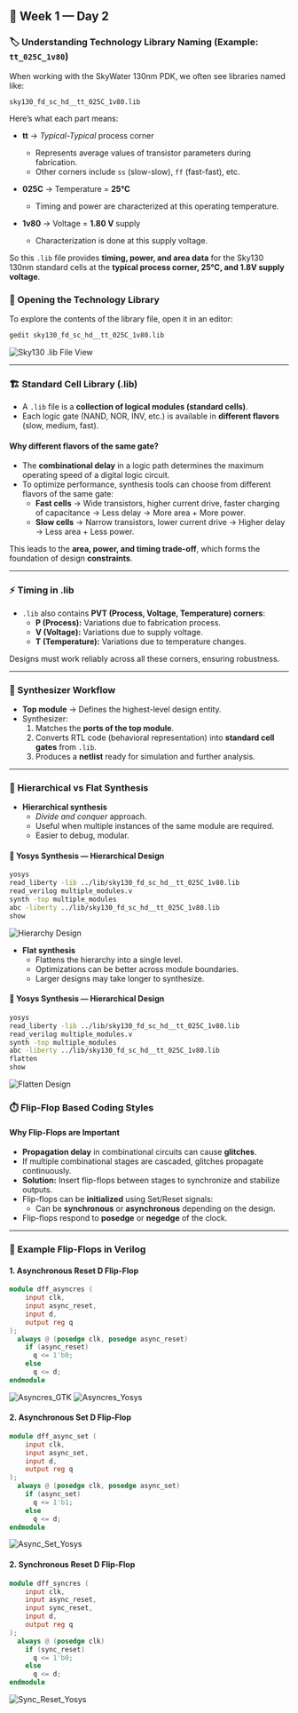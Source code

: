 ## 📅 Week 1 — Day 2  

### 🏷️ Understanding Technology Library Naming (Example: `tt_025C_1v80`)  

When working with the SkyWater 130nm PDK, we often see libraries named like:  

`sky130_fd_sc_hd__tt_025C_1v80.lib`  

Here’s what each part means:  

- **tt** → *Typical-Typical* process corner  
  - Represents average values of transistor parameters during fabrication.  
  - Other corners include `ss` (slow-slow), `ff` (fast-fast), etc.  

- **025C** → Temperature = **25°C**  
  - Timing and power are characterized at this operating temperature.  

- **1v80** → Voltage = **1.80 V** supply  
  - Characterization is done at this supply voltage.  

So this `.lib` file provides **timing, power, and area data** for the Sky130 130nm standard cells at the **typical process corner, 25°C, and 1.8V supply voltage**.  

### 📂 Opening the Technology Library  

To explore the contents of the library file, open it in an editor:  

```bash
gedit sky130_fd_sc_hd__tt_025C_1v80.lib
```
![Sky130 .lib File View](Images/library.jpg)

---

### 🏗️ Standard Cell Library (.lib)  

- A `.lib` file is a **collection of logical modules (standard cells)**.  
- Each logic gate (NAND, NOR, INV, etc.) is available in **different flavors** (slow, medium, fast).  

#### Why different flavors of the same gate?  
- The **combinational delay** in a logic path determines the maximum operating speed of a digital logic circuit.  
- To optimize performance, synthesis tools can choose from different flavors of the same gate:  
  - **Fast cells** → Wide transistors, higher current drive, faster charging of capacitance → Less delay → More area + More power.  
  - **Slow cells** → Narrow transistors, lower current drive → Higher delay → Less area + Less power.  

This leads to the **area, power, and timing trade-off**, which forms the foundation of design **constraints**.  

---

### ⚡ Timing in .lib  

- `.lib` also contains **PVT (Process, Voltage, Temperature) corners**:  
  - **P (Process):** Variations due to fabrication process.  
  - **V (Voltage):** Variations due to supply voltage.  
  - **T (Temperature):** Variations due to temperature changes.  

Designs must work reliably across all these corners, ensuring robustness.  

---

### 🔧 Synthesizer Workflow  

- **Top module** → Defines the highest-level design entity.  
- Synthesizer:  
  1. Matches the **ports of the top module**.  
  2. Converts RTL code (behavioral representation) into **standard cell gates** from `.lib`.  
  3. Produces a **netlist** ready for simulation and further analysis.  

---

### 🧩 Hierarchical vs Flat Synthesis  

- **Hierarchical synthesis**  
  - *Divide and conquer* approach.  
  - Useful when multiple instances of the same module are required.  
  - Easier to debug, modular.  

#### 🧩 Yosys Synthesis — Hierarchical Design  

```bash
yosys
read_liberty -lib ../lib/sky130_fd_sc_hd__tt_025C_1v80.lib
read_verilog multiple_modules.v
synth -top multiple_modules
abc -liberty ../lib/sky130_fd_sc_hd__tt_025C_1v80.lib
show
```
![Hierarchy Design](Images/Hierarchy_Design.jpg)

- **Flat synthesis**  
  - Flattens the hierarchy into a single level.  
  - Optimizations can be better across module boundaries.  
  - Larger designs may take longer to synthesize.  

#### 🧩 Yosys Synthesis — Hierarchical Design  

```bash
yosys
read_liberty -lib ../lib/sky130_fd_sc_hd__tt_025C_1v80.lib
read_verilog multiple_modules.v
synth -top multiple_modules
abc -liberty ../lib/sky130_fd_sc_hd__tt_025C_1v80.lib
flatten
show
```
![Flatten Design](Images/Flatten_Design.jpg)

### ⏱️ Flip-Flop Based Coding Styles  

#### Why Flip-Flops are Important
- **Propagation delay** in combinational circuits can cause **glitches**.  
- If multiple combinational stages are cascaded, glitches propagate continuously.  
- **Solution:** Insert flip-flops between stages to synchronize and stabilize outputs.  
- Flip-flops can be **initialized** using Set/Reset signals:  
  - Can be **synchronous** or **asynchronous** depending on the design.  
- Flip-flops respond to **posedge** or **negedge** of the clock.  

---

### 🧩 Example Flip-Flops in Verilog  

#### 1. Asynchronous Reset D Flip-Flop
```verilog
module dff_asyncres (
    input clk,
    input async_reset,
    input d,
    output reg q
);
  always @ (posedge clk, posedge async_reset)
    if (async_reset)
      q <= 1'b0;
    else
      q <= d;
endmodule
```
![Asyncres_GTK](Images/Asyncres.jpg)
![Asyncres_Yosys](Images/Asyncres_output.jpg)

#### 2. Asynchronous Set D Flip-Flop
```verilog
module dff_async_set (
    input clk,
    input async_set,
    input d,
    output reg q
);
  always @ (posedge clk, posedge async_set)
    if (async_set)
      q <= 1'b1;
    else
      q <= d;
endmodule
```
![Async_Set_Yosys](Images/Asyncset.jpg)

#### 2. Synchronous Reset D Flip-Flop
```verilog
module dff_syncres (
    input clk,
    input async_reset,
    input sync_reset,
    input d,
    output reg q
);
  always @ (posedge clk)
    if (sync_reset)
      q <= 1'b0;
    else
      q <= d;
endmodule
```
![Sync_Reset_Yosys](Images/Sync_res.jpg)
